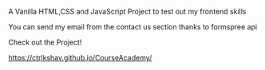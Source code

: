 A Vanilla HTML,CSS and JavaScript Project to test out my frontend skills

You can send my email from the contact us section thanks to formspree api

Check out the Project!

https://ctrlkshav.github.io/CourseAcademy/
